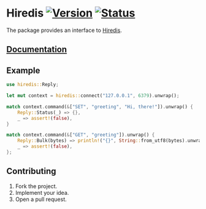 # Hiredis [![Version][version-img]][version-url] [![Status][status-img]][status-url]

The package provides an interface to [Hiredis][1].

## [Documentation][doc]

## Example

```rust
use hiredis::Reply;

let mut context = hiredis::connect("127.0.0.1", 6379).unwrap();

match context.command(&["SET", "greeting", "Hi, there!"]).unwrap() {
    Reply::Status(_) => {},
    _ => assert!(false),
}

match context.command(&["GET", "greeting"]).unwrap() {
    Reply::Bulk(bytes) => println!("{}", String::from_utf8(bytes).unwrap()),
    _ => assert!(false),
};
```

## Contributing

1. Fork the project.
2. Implement your idea.
3. Open a pull request.

[1]: https://github.com/redis/hiredis

[version-img]: https://img.shields.io/crates/v/hiredis.svg
[version-url]: https://crates.io/crates/hiredis
[status-img]: https://travis-ci.org/stainless-steel/hiredis.svg?branch=master
[status-url]: https://travis-ci.org/stainless-steel/hiredis
[doc]: https://stainless-steel.github.io/hiredis

